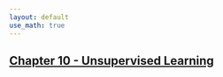 ```yaml
---
layout: default
use_math: true
---
```


## [Chapter 10 - Unsupervised Learning][chapter-10-unsupervised-learning]

<a id="bottom"></a>

[chapter-10-unsupervised-learning]: chapter-10-unsupervised-learning "stats-learning-notes -- Chapter 10 - Unsupervised Learning"
